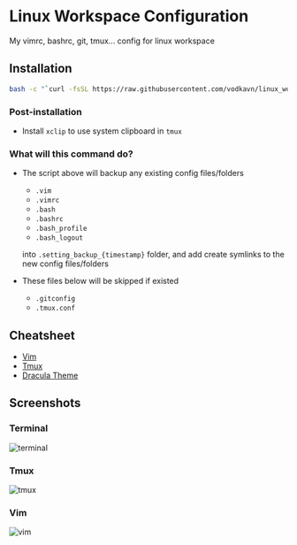 # Linux Workspace Configuration

My vimrc, bashrc, git, tmux... config for linux workspace

## Installation

```bash
bash -c "`curl -fsSL https://raw.githubusercontent.com/vodkavn/linux_workspace/master/install.sh`"
```

### Post-installation

- Install `xclip` to use system clipboard in `tmux`

### What will this command do?

- The script above will backup any existing config files/folders
  - `.vim`
  - `.vimrc`
  - `.bash`
  - `.bashrc`
  - `.bash_profile`
  - `.bash_logout`

  into `.setting_backup_{timestamp}` folder, and add create symlinks to the new config files/folders

- These files below will be skipped if existed
  - `.gitconfig`
  - `.tmux.conf`

## Cheatsheet

- [Vim](doc/vim.md)
- [Tmux](doc/tmux.md)
- [Dracula Theme](doc/dracula.md)

## Screenshots

### Terminal

![terminal](https://user-images.githubusercontent.com/26565145/57319190-fdb23c80-7136-11e9-9ab7-41ec70211d09.png)

### Tmux

![tmux](https://user-images.githubusercontent.com/26565145/57541596-59283880-738a-11e9-8579-6f5520cf98fb.png)

### Vim

![vim](https://user-images.githubusercontent.com/26565145/57319244-1b7fa180-7137-11e9-865e-b8c3903ba720.png)
